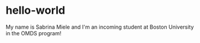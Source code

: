 # hello-world
My name is Sabrina Miele and I'm an incoming student at Boston University in the OMDS program!
